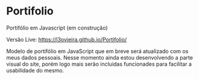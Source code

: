 # Portifolio

Portifólio em Javascript (em construção)

Versão Live: https://l3ovieira.github.io/Portifolio/

Modelo de portifólio em JavaScript que em breve será atualizado com os meus dados pessoais. 
Nesse momento ainda estou desenvolvendo a parte visual do site, porém logo mais serão incluidas funcionades para facilitar a usabilidade do mesmo.
